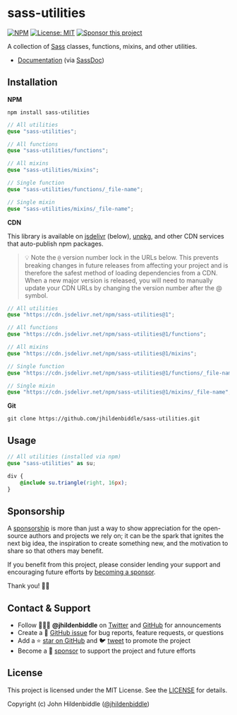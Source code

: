 # sass-utilities

[![NPM](https://img.shields.io/npm/v/sass-utilities.svg?style=flat-square)](https://www.npmjs.com/package/sass-utilities)
[![License: MIT](https://img.shields.io/badge/License-MIT-yellow.svg?style=flat-square)](https://github.com/jhildenbiddle/sass-utilities/blob/master/LICENSE)
[![Sponsor this project](https://img.shields.io/static/v1?style=flat-square&label=Sponsor&message=%E2%9D%A4&logo=GitHub&color=%23fe8e86)](https://github.com/sponsors/jhildenbiddle)

A collection of [Sass](https://sass-lang.com/) classes, functions, mixins, and other utilities.

- [Documentation](https://jhildenbiddle.github.io/sass-utilities/) (via [SassDoc](http://sassdoc.com/))

## Installation

**NPM**

```shell
npm install sass-utilities
```

```scss
// All utilities
@use "sass-utilities";

// All functions
@use "sass-utilities/functions";

// All mixins
@use "sass-utilities/mixins";

// Single function
@use "sass-utilities/functions/_file-name";

// Single mixin
@use "sass-utilities/mixins/_file-name";
```

**CDN**

This library is available on [jsdelivr](https://www.jsdelivr.com/package/npm/sass-utilities) (below), [unpkg](https://unpkg.com/browse/sass-utilities/), and other CDN services that auto-publish npm packages.

> 💡 Note the `@` version number lock in the URLs below. This prevents breaking changes in future releases from affecting your project and is therefore the safest method of loading dependencies from a CDN. When a new major version is released, you will need to manually update your CDN URLs by changing the version number after the @ symbol.

```scss
// All utilities
@use "https://cdn.jsdelivr.net/npm/sass-utilities@1";

// All functions
@use "https://cdn.jsdelivr.net/npm/sass-utilities@1/functions";

// All mixins
@use "https://cdn.jsdelivr.net/npm/sass-utilities@1/mixins";

// Single function
@use "https://cdn.jsdelivr.net/npm/sass-utilities@1/functions/_file-name";

// Single mixin
@use "https://cdn.jsdelivr.net/npm/sass-utilities@1/mixins/_file-name";
```

**Git**

```shell
git clone https://github.com/jhildenbiddle/sass-utilities.git
```

## Usage

```scss
// All utilities (installed via npm)
@use "sass-utilities" as su;

div {
    @include su.triangle(right, 16px);
}
```

## Sponsorship

A [sponsorship](https://github.com/sponsors/jhildenbiddle) is more than just a way to show appreciation for the open-source authors and projects we rely on; it can be the spark that ignites the next big idea, the inspiration to create something new, and the motivation to share so that others may benefit.

If you benefit from this project, please consider lending your support and encouraging future efforts by [becoming a sponsor](https://github.com/sponsors/jhildenbiddle).

Thank you! 🙏🏻

## Contact & Support

- Follow 👨🏻‍💻 **@jhildenbiddle** on [Twitter](https://twitter.com/jhildenbiddle) and [GitHub](https://github.com/jhildenbiddle) for announcements
- Create a 💬 [GitHub issue](https://github.com/jhildenbiddle/sass-utilities/issues) for bug reports, feature requests, or questions
- Add a ⭐️ [star on GitHub](https://github.com/jhildenbiddle/sass-utilities) and 🐦 [tweet](https://twitter.com/intent/tweet?url=https%3A%2F%2Fgithub.com%2Fjhildenbiddle%2Fsass-utilities&hashtags=css,sass,scss,developers,frontend,javascript) to promote the project
- Become a 💖 [sponsor](https://github.com/sponsors/jhildenbiddle) to support the project and future efforts

## License

This project is licensed under the MIT License. See the [LICENSE](https://github.com/jhildenbiddle/sass-utilities/blob/master/LICENSE) for details.

Copyright (c) John Hildenbiddle ([@jhildenbiddle](https://twitter.com/jhildenbiddle))
